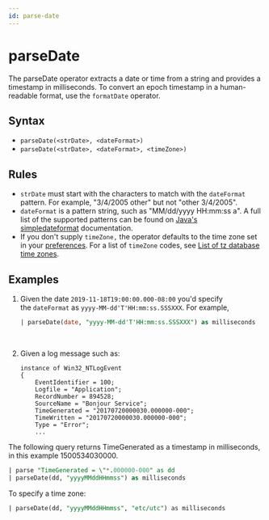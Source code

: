 ```yaml
---
id: parse-date
---
```


# parseDate

The parseDate operator extracts a date or time from a string and provides a timestamp in milliseconds. To convert an epoch timestamp in a human-readable format, use the `formatDate` operator.

## Syntax

* `parseDate(<strDate>, <dateFormat>)`
* `parseDate(<strDate>, <dateFormat>, <timeZone>)`

## Rules

* `strDate` must start with the characters to match with the `dateFormat` pattern. For example, "3/4/2005 other" but not "other 3/4/2005".
* `dateFormat` is a pattern string, such as "MM/dd/yyyy HH:mm:ss a". A full list of the supported patterns can be found on [Java's simpledateformat](https://docs.oracle.com/javase/7/docs/api/java/text/SimpleDateFormat.html) documentation.
* If you don't supply `timeZone,` the operator defaults to the time zone set in your [preferences](../../../get-started/manage-account.md#my-preferences). For a list of `timeZone` codes, see [List of tz database time zones](https://en.wikipedia.org/wiki/List_of_tz_database_time_zones).

## Examples

1. Given the date `2019-11-18T19:00:00.000-08:00` you'd specify the `dateFormat` as `yyyy-MM-dd'T'HH:mm:ss.SSSXXX`. For example,  
      
    ```sql
    | parseDate(date, "yyyy-MM-dd'T'HH:mm:ss.SSSXXX") as milliseconds
    ```  
      
     
1. Given a log message such as:

    ```
    instance of Win32_NTLogEvent
    {
        EventIdentifier = 100;
        Logfile = "Application";
        RecordNumber = 894528;
        SourceName = "Bonjour Service";
        TimeGenerated = "20170720000030.000000-000";
        TimeWritten = "20170720000030.000000-000";
        Type = "Error";
        ...
    ```

The following query returns TimeGenerated as a timestamp in milliseconds, in this example 1500534030000.

```sql
| parse "TimeGenerated = \"*.000000-000" as dd 
| parseDate(dd, "yyyyMMddHHmmss") as milliseconds
```

To specify a time zone:

```sql
| parseDate(dd, "yyyyMMddHHmmss", "etc/utc") as milliseconds
```

 
